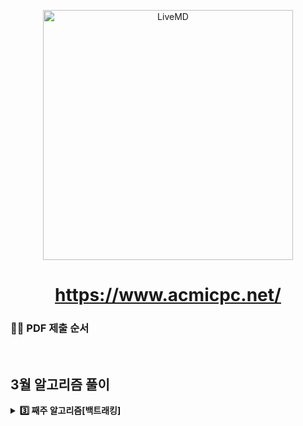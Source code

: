 <p align='middle'>
<a href='https://www.acmicpc.net/'><img src='https://user-images.githubusercontent.com/40657327/153372372-9c901899-0b49-4111-bc98-aa0f1f3a2b0e.png' width="400px;" alt="LiveMD" /></a></p>

<h1 align='middle'><a href='https://www.acmicpc.net/'>https://www.acmicpc.net/</a></h1>


###  🙋‍♀️ PDF 제출 순서


<br/>

## 3월 알고리즘 풀이
<details>
  <summary>
    <STRONG>
      3️⃣ 째주 알고리즘[백트래킹]
    </STRONG>
  </summary>
     <br/>
  <div markdown="1">

| 월/일 | 문제                           | 풀이 링크 |
| ----------- | ---------------------- | ---------------------- |
| 03/14      | [15649_N과 M(1)](https://www.acmicpc.net/problem/15649)       | [15649](https://github.com/Douzone-2th-TEAM1/Algorithm/tree/main/Q_15649)|
| 03/15      | [15651_N과 M(3)](https://www.acmicpc.net/problem/15651)       | [15651](https://github.com/Douzone-2th-TEAM1/Algorithm/tree/main/Q_15651)|
  </div>
  
 </details>
